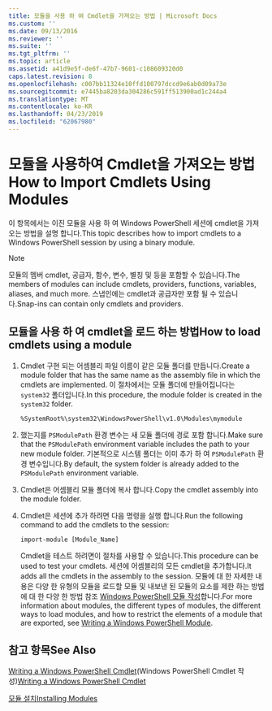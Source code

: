 ```yaml
---
title: 모듈을 사용 하 여 Cmdlet을 가져오는 방법 | Microsoft Docs
ms.custom: ''
ms.date: 09/13/2016
ms.reviewer: ''
ms.suite: ''
ms.tgt_pltfrm: ''
ms.topic: article
ms.assetid: a41d9e5f-de6f-47b7-9601-c108609320d0
caps.latest.revision: 8
ms.openlocfilehash: c007bb11324e10ffd100797dccd9e6ab0d09a73e
ms.sourcegitcommit: e7445ba8203da304286c591ff513900ad1c244a4
ms.translationtype: MT
ms.contentlocale: ko-KR
ms.lasthandoff: 04/23/2019
ms.locfileid: "62067980"
---
```

# <a name="how-to-import-cmdlets-using-modules"></a><span data-ttu-id="111e7-102">모듈을 사용하여 Cmdlet을 가져오는 방법</span><span class="sxs-lookup"><span data-stu-id="111e7-102">How to Import Cmdlets Using Modules</span></span>

<span data-ttu-id="111e7-103">이 항목에서는 이진 모듈을 사용 하 여 Windows PowerShell 세션에 cmdlet을 가져오는 방법을 설명 합니다.</span><span class="sxs-lookup"><span data-stu-id="111e7-103">This topic describes how to import cmdlets to a Windows PowerShell session by using a binary module.</span></span>

> [!NOTE]
> <span data-ttu-id="111e7-104">모듈의 멤버 cmdlet, 공급자, 함수, 변수, 별칭 및 등을 포함할 수 있습니다.</span><span class="sxs-lookup"><span data-stu-id="111e7-104">The members of modules can include cmdlets, providers, functions, variables, aliases, and much more.</span></span> <span data-ttu-id="111e7-105">스냅인에는 cmdlet과 공급자만 포함 될 수 있습니다.</span><span class="sxs-lookup"><span data-stu-id="111e7-105">Snap-ins can contain only cmdlets and providers.</span></span>

## <a name="how-to-load-cmdlets-using-a-module"></a><span data-ttu-id="111e7-106">모듈을 사용 하 여 cmdlet을 로드 하는 방법</span><span class="sxs-lookup"><span data-stu-id="111e7-106">How to load cmdlets using a module</span></span>

1. <span data-ttu-id="111e7-107">Cmdlet 구현 되는 어셈블리 파일 이름이 같은 모듈 폴더를 만듭니다.</span><span class="sxs-lookup"><span data-stu-id="111e7-107">Create a module folder that has the same name as the assembly file in which the cmdlets are implemented.</span></span> <span data-ttu-id="111e7-108">이 절차에서는 모듈 폴더에 만들어집니다는 `system32` 폴더입니다.</span><span class="sxs-lookup"><span data-stu-id="111e7-108">In this procedure, the module folder is created in the `system32` folder.</span></span>

   `%SystemRoot%\system32\WindowsPowerShell\v1.0\Modules\mymodule`

2. <span data-ttu-id="111e7-109">했는지를 `PSModulePath` 환경 변수는 새 모듈 폴더에 경로 포함 합니다.</span><span class="sxs-lookup"><span data-stu-id="111e7-109">Make sure that the `PSModulePath` environment variable includes the path to your new module folder.</span></span> <span data-ttu-id="111e7-110">기본적으로 시스템 폴더는 이미 추가 하 여 `PSModulePath` 환경 변수입니다.</span><span class="sxs-lookup"><span data-stu-id="111e7-110">By default, the system folder is already added to the `PSModulePath` environment variable.</span></span>

3. <span data-ttu-id="111e7-111">Cmdlet은 어셈블리 모듈 폴더에 복사 합니다.</span><span class="sxs-lookup"><span data-stu-id="111e7-111">Copy the cmdlet assembly into the module folder.</span></span>

4. <span data-ttu-id="111e7-112">Cmdlet은 세션에 추가 하려면 다음 명령을 실행 합니다.</span><span class="sxs-lookup"><span data-stu-id="111e7-112">Run the following command to add the cmdlets to the session:</span></span>

   `import-module [Module_Name]`

   <span data-ttu-id="111e7-113">Cmdlet을 테스트 하려면이 절차를 사용할 수 있습니다.</span><span class="sxs-lookup"><span data-stu-id="111e7-113">This procedure can be used to test your cmdlets.</span></span> <span data-ttu-id="111e7-114">세션에 어셈블리의 모든 cmdlet을 추가합니다.</span><span class="sxs-lookup"><span data-stu-id="111e7-114">It adds all the cmdlets in the assembly to the session.</span></span> <span data-ttu-id="111e7-115">모듈에 대 한 자세한 내용은 다양 한 유형의 모듈을 로드할 모듈 및 내보낸 된 모듈의 요소를 제한 하는 방법에 대 한 다양 한 방법 참조 [Windows PowerShell 모듈 작성](../module/writing-a-windows-powershell-module.md)합니다.</span><span class="sxs-lookup"><span data-stu-id="111e7-115">For more information about modules, the different types of modules, the different ways to load modules, and how to restrict the elements of a module that are exported, see [Writing a Windows PowerShell Module](../module/writing-a-windows-powershell-module.md).</span></span>

## <a name="see-also"></a><span data-ttu-id="111e7-116">참고 항목</span><span class="sxs-lookup"><span data-stu-id="111e7-116">See Also</span></span>

<span data-ttu-id="111e7-117">[Writing a Windows PowerShell Cmdlet](./writing-a-windows-powershell-cmdlet.md)(Windows PowerShell Cmdlet 작성)</span><span class="sxs-lookup"><span data-stu-id="111e7-117">[Writing a Windows PowerShell Cmdlet](./writing-a-windows-powershell-cmdlet.md)</span></span>

[<span data-ttu-id="111e7-118">모듈 설치</span><span class="sxs-lookup"><span data-stu-id="111e7-118">Installing Modules</span></span>](../module/installing-a-powershell-module.md)
